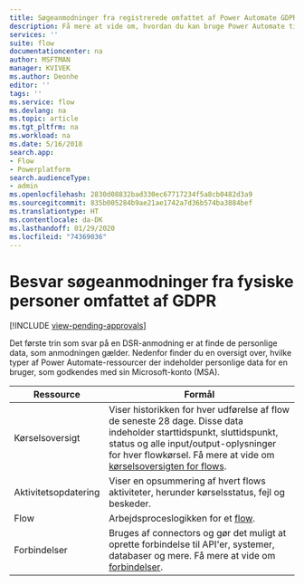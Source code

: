```yaml
---
title: Søgeanmodninger fra registrerede omfattet af Power Automate GDPR for Microsoft-konti (MSA) | Microsoft Docs
description: Få mere at vide om, hvordan du kan bruge Power Automate til at svare på søgeanmodninger fra registrerede omfattet af GPDR for Microsoft-konti.
services: ''
suite: flow
documentationcenter: na
author: MSFTMAN
manager: KVIVEK
ms.author: Deonhe
editor: ''
tags: ''
ms.service: flow
ms.devlang: na
ms.topic: article
ms.tgt_pltfrm: na
ms.workload: na
ms.date: 5/16/2018
search.app:
- Flow
- Powerplatform
search.audienceType:
- admin
ms.openlocfilehash: 2830d08832bad330ec67717234f5a8cb0482d3a9
ms.sourcegitcommit: 835b005284b9ae21ae1742a7d36b574ba3884bef
ms.translationtype: HT
ms.contentlocale: da-DK
ms.lasthandoff: 01/29/2020
ms.locfileid: "74369036"
---
```

# <a name="respond-to-gdpr-data-subject-discovery-requests"></a>Besvar søgeanmodninger fra fysiske personer omfattet af GDPR 
[!INCLUDE [view-pending-approvals](includes/cc-rebrand.md)]

Det første trin som svar på en DSR-anmodning er at finde de personlige data, som anmodningen gælder.
Nedenfor finder du en oversigt over, hvilke typer af Power Automate-ressourcer der indeholder personlige data for en bruger, som godkendes med sin Microsoft-konto (MSA).

|Ressource|Formål|
|-----|-----|
|Kørselsoversigt|Viser historikken for hver udførelse af flow de seneste 28 dage. Disse data indeholder starttidspunkt, sluttidspunkt, status og alle input/output-oplysninger for hver flowkørsel. Få mere at vide om [kørselsoversigten for flows](https://flow.microsoft.com/blog/download-history-recurrence/).|
|Aktivitetsopdatering| Viser en opsummering af hvert flows aktiviteter, herunder kørselsstatus, fejl og beskeder.|
|Flow|Arbejdsproceslogikken for et [flow](https://docs.microsoft.com/flow/get-started-logic-flow).|
|Forbindelser|Bruges af connectors og gør det muligt at oprette forbindelse til API'er, systemer, databaser og mere. Få mere at vide om [forbindelser](add-manage-connections.md).|

